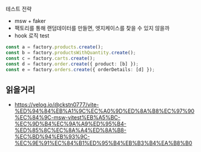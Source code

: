 테스트 전략

- msw + faker
- 팩토리를 통해 랜덤데이터를 만들면, 엣지케이스를 찾을 수 있지 않을까
- hook 로직 test

```ts
const a = factory.products.create();
const b = factory.productsWithQuantity.create();
const c = factory.carts.create();
const d = factory.order.create({ product: [b] });
const e = factory.orders.create({ orderDetails: [d] });
```

## 읽을거리

- https://velog.io/@ckstn0777/vite-%ED%94%84%EB%A1%9C%EC%A0%9D%ED%8A%B8%EC%97%90%EC%84%9C-msw-vitest%EB%A5%BC-%EC%9D%B4%EC%9A%A9%ED%95%B4-%ED%85%8C%EC%8A%A4%ED%8A%B8-%EC%BD%94%EB%93%9C-%EC%9E%91%EC%84%B1%ED%95%B4%EB%B3%B4%EA%B8%B0
